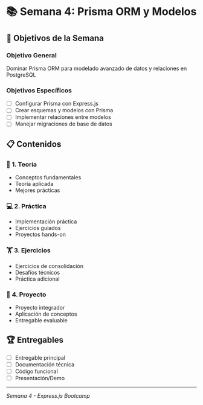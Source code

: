 # 📚 Semana 4: Prisma ORM y Modelos

## 🎯 Objetivos de la Semana

### Objetivo General

Dominar Prisma ORM para modelado avanzado de datos y relaciones en PostgreSQL

### Objetivos Específicos

- [ ] Configurar Prisma con Express.js
- [ ] Crear esquemas y modelos con Prisma
- [ ] Implementar relaciones entre modelos
- [ ] Manejar migraciones de base de datos

## 📋 Contenidos

### 🧠 **1. Teoría**

- Conceptos fundamentales
- Teoría aplicada
- Mejores prácticas

### 💻 **2. Práctica**

- Implementación práctica
- Ejercicios guiados
- Proyectos hands-on

### 🏋️ **3. Ejercicios**

- Ejercicios de consolidación
- Desafíos técnicos
- Práctica adicional

### 🎯 **4. Proyecto**

- Proyecto integrador
- Aplicación de conceptos
- Entregable evaluable

## 🏆 Entregables

- [ ] Entregable principal
- [ ] Documentación técnica
- [ ] Código funcional
- [ ] Presentación/Demo

---

_Semana 4 - Express.js Bootcamp_
